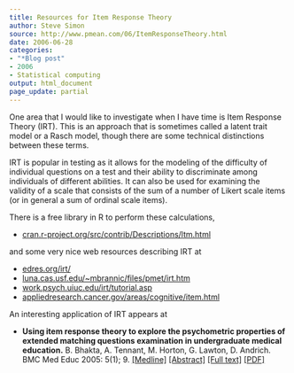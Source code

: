 ```yaml
---
title: Resources for Item Response Theory
author: Steve Simon
source: http://www.pmean.com/06/ItemResponseTheory.html
date: 2006-06-28
categories:
- "*Blog post"
- 2006
- Statistical computing
output: html_document
page_update: partial
---
```


One area that I would like to investigate when I have time is Item
Response Theory (IRT). This is an approach that is sometimes called a
latent trait model or a Rasch model, though there are some technical
distinctions between these terms.

IRT is popular in testing as it allows for the modeling of the
difficulty of individual questions on a test and their ability to
discriminate among individuals of different abilities. It can also be
used for examining the validity of a scale that consists of the sum of a
number of Likert scale items (or in general a sum of ordinal scale
items).

There is a free library in R to perform these calculations,

-   [cran.r-project.org/src/contrib/Descriptions/ltm.html](http://cran.r-project.org/src/contrib/Descriptions/ltm.html)

and some very nice web resources describing IRT at

-   [edres.org/irt/](http://edres.org/irt/)
-   [luna.cas.usf.edu/\~mbrannic/files/pmet/irt.htm](http://luna.cas.usf.edu/~mbrannic/files/pmet/irt.htm)
-   [work.psych.uiuc.edu/irt/tutorial.asp](http://work.psych.uiuc.edu/irt/tutorial.asp)
-   [appliedresearch.cancer.gov/areas/cognitive/item.html](http://appliedresearch.cancer.gov/areas/cognitive/item.html)

An interesting application of IRT appears at

-   **Using item response theory to explore the psychometric properties
    of extended matching questions examination in undergraduate medical
    education.** B. Bhakta, A. Tennant, M. Horton, G. Lawton, D.
    Andrich. BMC Med Educ 2005: 5(1); 9.
    [\[Medline\]](http://www.ncbi.nlm.nih.gov/entrez/query.fcgi?cmd=Retrieve&db=PubMed&list_uids=15752421&dopt=Abstract)
    [\[Abstract\]](http://www.biomedcentral.com/1472-6920/5/9/abstract)
    [\[Full text\]](http://www.biomedcentral.com/1472-6920/5/9)
    [\[PDF\]](http://www.biomedcentral.com/content/pdf/1472-6920-5-9.pdf)

